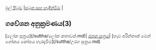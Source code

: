 [මුල් පිටුව](../index.md) |[පටුන සහ හැඳින්වීම](../හැඳින්වීම.md) |

## ගවේශන අනුක්‍රමණය(3)

[ලෝක සූත්‍රය](/suttha/ලෝක කතාවක්.md)|
[රතන සූත්‍රය](/suttha/රතනසුත්ත.md)|
[හැව අරින්නාක් මෙන් ශෝකය කෝපය හැරදැමීම](/suttha/උරග සූත්‍රය.md)
